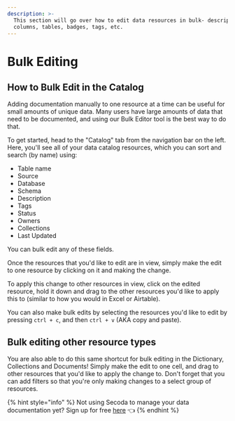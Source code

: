 ```yaml
---
description: >-
  This section will go over how to edit data resources in bulk- descriptions,
  columns, tables, badges, tags, etc.
---
```


# Bulk Editing

## How to **Bulk Edit in the Catalog** <a href="#h_3a4bfd6458" id="h_3a4bfd6458"></a>

Adding documentation manually to one resource at a time can be useful for small amounts of unique data. Many users have large amounts of data that need to be documented, and using our Bulk Editor tool is the best way to do that.&#x20;

To get started, head to the "Catalog" tab from the navigation bar on the left. Here, you'll see all of your data catalog resources, which you can sort and search (by name) using:

* Table name&#x20;
* Source
* Database
* Schema
* Description
* Tags
* Status&#x20;
* Owners
* Collections
* Last Updated

You can bulk edit any of these fields.

Once the resources that you'd like to edit are in view, simply make the edit to one resource by clicking on it and making the change.&#x20;

To apply this change to other resources in view, click on the edited resource, hold it down and drag to the other resources you'd like to apply this to (similar to how you would in Excel or Airtable).&#x20;

You can also make bulk edits by selecting the resources you'd like to edit by pressing `ctrl + c`, and then `ctrl + v` (AKA copy and paste).&#x20;

## Bulk editing other resource types

You are also able to do this same shortcut for bulk editing in the Dictionary, Collections and Documents! Simply make the edit to one cell, and drag to other resources that you'd like to apply the change to. Don't forget that you can add filters so that you're only making changes to a select group of resources.

{% hint style="info" %}
Not using Secoda to manage your data documentation yet? Sign up for free [here](http://app.secoda.co/) 👈
{% endhint %}
